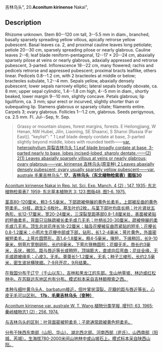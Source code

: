 吉林乌头",
20.**Aconitum kirinense** Nakai",

## Description
Rhizome unknown. Stem 80--120 cm tall, 3--5.5 mm in diam., branched, basally sparsely spreading yellow villous, apically retrorse yellow pubescent. Basal leaves ca. 2, and proximal cauline leaves long petiolate; petiole 20--30 cm, sparsely spreading pilose or nearly glabrous. Cauline leaves 2--6; leaf blade reniform-pentagonal, 12--17 × 20--24 cm, abaxially sparsely pilose at veins or nearly glabrous, adaxially appressed and retrorse pubescent, 3-parted. Inflorescence 18--22 cm, many flowered; rachis and pedicels retrorse and appressed pubescent; proximal bracts leaflike, others linear. Pedicels 0.8--1.2 cm, with 2 bracteoles at middle or below; bracteoles subulate, 1.2--4 mm. Sepals yellow, abaxially densely pubescent; lower sepals narrowly elliptic; lateral sepals broadly obovate, ca. 8 mm; upper sepal cylindric, 1.4--1.8 cm high, 4--5 mm in diam., shortly beaked, lower margin 9--10 mm, slightly concave. Petals glabrous; lip liguliform, ca. 3 mm; spur erect or incurved, slightly shorter than or subequaling lip. Stamens glabrous or sparsely ciliate; filaments entire. Carpels 3; ovary glabrous. Follicles 1--1.2 cm, glabrous. Seeds perigynous, ca. 2.5 mm. Fl. Jul--Sep, fr. Sep.

> Grassy or mountain slopes, forest margins, forests. E Heilongjiang, W Henan, NW Hubei, Jilin, Liaoning, SE Shaanxi, S Shanxi [Russia (Far East)].
  "keylist": "
1 Leaf blade deeply cordate at base, 3-parted slightly beyond middle, lobes with rounded teeth——<a href='/info/Aconitum kirinense var. heterophyllum?t=foc'>var. heterophyllum 异裂吉林乌头
1 Leaf blade broadly cordate at base, 3-parted nearly to base, lobes incised-lobed, sharply dentate.——(2)
2(1) Leaves abaxially sparsely villous at veins or nearly glabrous; ovary glabrous——<a href='/info/Aconitum kirinense var. kirinense?t=foc'>var. kirinense 吉林乌头(原变种)
2 Leaves abaxially densely pubescent; ovary usually sparsely yellow pubescent——<a href='/info/Aconitum kirinense var. australe?t=foc'>var. australe 毛果吉林乌头",
**17．吉林乌头（东北植物检索表）图版30**

Aconitum kirinense Nakai in Rep. lst. Sci. Exp. Manch. 4 (2) : 147. 1935; 东北植物检索表7, 1959; 东北草本植物志 3: 123 图版48, 图1-6. 1975.

茎高80-120厘米，粗3-5.5毫米，下部疏被伸展的黄色长柔毛，上部被反曲的黄色短柔毛，分枝，疏生2-6枚叶。基生叶约2枚，与茎下部叶均具长柄；叶片肾状五角形，长12-17厘米，宽20-24厘米，三深裂至距基部0.8-1.8厘米处，表面被紧贴的短曲柔毛，背面只沿脉疏被长柔毛或几无毛；叶柄长20-30厘米，疏被伸展的柔毛或几无毛。顶生总状花序长18-22厘米；轴及花梗被反曲而紧贴的短毛；花梗长0.8-1.2厘米；小苞片生花梗中部或下部，钻形，长1.2-4毫米；萼片黄色，外面密被短柔毛，上萼片圆筒形，高1.4-1.8厘米，粗4-5毫米，喙短，下缘稍凹，长9-10毫米，侧萼片宽倒卵形，长约8毫米，下萼片狭椭圆形；花瓣无毛，唇长约3毫米，舌状，微凹，距与唇近等长或稍短，顶端膨大，直或向后弯曲；花丝全缘，无毛或疏被缘毛；心皮3，无毛。蓇葖长1-1.2厘米，无毛；种子三棱形，长约2.5毫米，密生波状横狭翅。7-9月开花，9月结果。

在我国分布于辽宁（千山以东）、吉林和黑龙江的东部。生山地草坡、林边或红松林中。在苏联远东地区也有分布。模式标本采自吉林额穆索之西。

本种与细叶黄乌头A．barbatum接近，但叶掌状深裂，花瓣的距与唇近等长，心皮无毛可以区别。
**17b．毛果吉林乌头（变种）**

Aconitum kirinense var. australe W. T. Wang,植物分类学报, 增刊1: 63, 1965; 秦岭植物志1 (2) : 256. 1974.

与吉林乌头的区别：叶背面密被短柔毛；子房通常疏被黄色短柔毛。

分布于陕西东南部（山阳、华山）、湖北西北部、河南西部（庐氏）、山西南部（阳城、芮城）。生海拔780-2000米间山地林中或山坡石上。模式标本采自陕西山阳。
